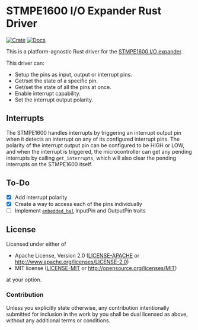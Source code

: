 # STMPE1600 I/O Expander Rust Driver

[![Crate](https://img.shields.io/crates/v/stmpe1600.svg)](https://crates.io/crates/stmpe1600)
[![Docs](https://docs.rs/stmpe1600/badge.svg)](https://docs.rs/stmpe1600)

This is a platform-agnostic Rust driver for the [STMPE1600 I/O expander](https://www.st.com/en/interfaces-and-transceivers/stmpe1600.html).

This driver can:
- Setup the pins as input, output or interrupt pins.
- Get/set the state of a specific pin.
- Get/set the state of all the pins at once.
- Enable interrupt capability.
- Set the interrupt output polarity.

## Interrupts

The STMPE1600 handles interrupts by triggering an interrupt output pin when it detects an interrupt on any of its configured interrupt pins.
The polarity of the interrupt output pin can be configured to be HIGH or LOW, and when the interrupt is triggered, the microcontroller can
get any pending interrupts by calling `get_interrupts`, which will also clear the pending interrupts on the STMPE1600 itself.

## To-Do
- [X] Add interrupt polarity
- [X] Create a way to access each of the pins individually
- [ ] Implement [`embedded_hal`](https://github.com/rust-embedded/embedded-hal) InputPin and OutputPin traits

## License

Licensed under either of

 * Apache License, Version 2.0 ([LICENSE-APACHE](LICENSE-APACHE) or http://www.apache.org/licenses/LICENSE-2.0)
 * MIT license ([LICENSE-MIT](LICENSE-MIT) or http://opensource.org/licenses/MIT)

at your option.

### Contribution

Unless you explicitly state otherwise, any contribution intentionally submitted
for inclusion in the work by you shall be dual licensed as above, without any
additional terms or conditions.